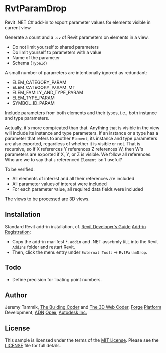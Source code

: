 # RvtParamDrop

Revit .NET C# add-in to export parameter values for elements visible in current view

Generate a count and a `csv` of Revit parameters on elements in a view.

- Do not limit yourself to shared parameters
- Do limit yourself to parameters with a value
- Name of the parameter
- Schema (`TypeId`)

A small number of parameters are intentionally ignored as redundant:

- ELEM_CATEGORY_PARAM
- ELEM_CATEGORY_PARAM_MT
- ELEM_FAMILY_AND_TYPE_PARAM
- ELEM_TYPE_PARAM
- SYMBOL_ID_PARAM

Include parameters from both elements and their types, i.e., both instance and type parameters.

Actually, it's more complicated than that.
Anything that is visible in the view will include its instance and type parameters.
If an instance or a type has a parameter that refers to another `Element`, its instance and type parameters are also exported, regardless of whether it is visible or not.
That is recursive, so if X references Y references Z references W, then W's parameters are exported if X, Y, or Z is visible.
We follow all references.
Who are we to say that a referenced `Element` isn't useful?

To be verified:

- All elements of interest and all their references are included
- All parameter values of interest were included
- For each parameter value, all required data fields were included

The views to be processed are 3D views.

## Installation

Standard Revit add-in installation, cf.
[Revit Developer's Guide](https://help.autodesk.com/view/RVT/2022/ENU/?guid=Revit_API_Revit_API_Developers_Guide_html)
[Add-in Registration](https://help.autodesk.com/view/RVT/2022/ENU/?guid=Revit_API_Revit_API_Developers_Guide_Introduction_Add_In_Integration_Add_in_Registration_html):

- Copy the add-in manifest `*.addin` and .NET assebmly `DLL` into the Revit `AddIns` folder and restart Revit.
- Then, click the menu entry under `External Tools` &rarr; `RvtParamDrop`.

## Todo

- Define precision for floating point numbers.

## Author

Jeremy Tammik,
[The Building Coder](http://thebuildingcoder.typepad.com) and
[The 3D Web Coder](http://the3dwebcoder.typepad.com),
[Forge](http://forge.autodesk.com) [Platform](https://developer.autodesk.com) Development,
[ADN](http://www.autodesk.com/adn)
[Open](http://www.autodesk.com/adnopen),
[Autodesk Inc.](http://www.autodesk.com)

## License

This sample is licensed under the terms of the [MIT License](http://opensource.org/licenses/MIT).
Please see the [LICENSE](LICENSE) file for full details.
